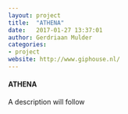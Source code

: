 ```yaml
---
layout: project
title:  "ATHENA"
date:   2017-01-27 13:37:01
author: Gerdriaan Mulder
categories:
- project
website: http://www.giphouse.nl/
---
```


#### ATHENA

A description will follow

